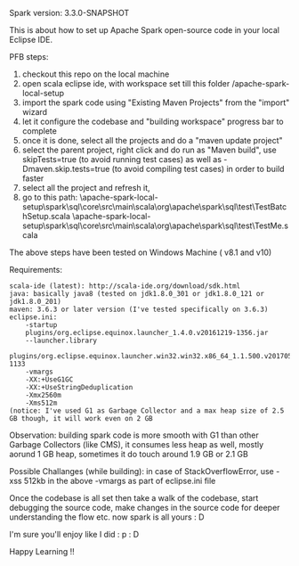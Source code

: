 Spark version: 3.3.0-SNAPSHOT

This is about how to set up Apache Spark open-source code in your local Eclipse IDE.

PFB steps:

1. checkout this repo on the local machine
2. open scala eclipse ide, with workspace set till this folder <local path>/apache-spark-local-setup
3. import the spark code using "Existing Maven Projects" from the "import" wizard
4. let it configure the codebase and "building workspace" progress bar to complete
5. once it is done, select all the projects and do a "maven update project"
6. select the parent project, right click and do run as "Maven build", 
 use skipTests=true (to avoid running test cases) as well as -Dmaven.skip.tests=true (to avoid compiling test cases) in order to build faster
7. select all the project and refresh it,
8. go to this path: 
	<windows local path>\apache-spark-local-setup\spark\sql\core\src\main\scala\org\apache\spark\sql\test\TestBatchSetup.scala
	<windows local path>\apache-spark-local-setup\spark\sql\core\src\main\scala\org\apache\spark\sql\test\TestMe.scala

The above steps have been tested on Windows Machine ( v8.1 and v10)

Requirements:

	scala-ide (latest): http://scala-ide.org/download/sdk.html
	java: basically java8 (tested on jdk1.8.0_301 or jdk1.8.0_121 or jdk1.8.0_201)
	maven: 3.6.3 or later version (I've tested specifically on 3.6.3)
	eclipse.ini:
		-startup
		plugins/org.eclipse.equinox.launcher_1.4.0.v20161219-1356.jar
		--launcher.library
		plugins/org.eclipse.equinox.launcher.win32.win32.x86_64_1.1.500.v20170531-1133
		-vmargs
		-XX:+UseG1GC
		-XX:+UseStringDeduplication
		-Xmx2560m
		-Xms512m
	(notice: I've used G1 as Garbage Collector and a max heap size of 2.5 GB though, it will work even on 2 GB

Observation: 
	building spark code is more smooth with G1 than other Garbage Collectors (like CMS), 
	it consumes less heap as well, mostly aorund 1 GB heap, sometimes it do touch around 1.9 GB or 2.1 GB

Possible Challanges (while building):
	in case of StackOverflowError, use -xss 512kb in the above -vmargs as part of eclipse.ini file

Once the codebase is all set then take a walk of the codebase, start debugging the source code, 
	make changes in the source code for deeper understanding the flow etc. now spark is all yours : D

I'm sure you'll enjoy like I did : p : D 

Happy Learning !!
